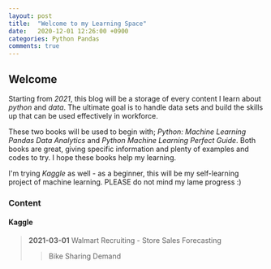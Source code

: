 ```yaml
---
layout: post
title:  "Welcome to my Learning Space"
date:   2020-12-01 12:26:00 +0900
categories: Python Pandas
comments: true
---
```

## Welcome
Starting from *2021*, this blog will be a storage of every content I learn about *python* and *data*. The ultimate goal is to handle data sets and build the skills up that can be used effectively in workforce. 

These two books will be used to begin with; *Python: Machine Learning Pandas Data Analytics* and *Python Machine Learning Perfect Guide*. Both books are great, giving specific information and plenty of examples and codes to try. I hope these books help my learning.

I'm trying *Kaggle* as well - as a beginner, this will be my self-learning project of machine learning. PLEASE do not mind my lame progress :) 

### Content
#### Kaggle
> **2021-03-01**
Walmart Recruiting - Store Sales Forecasting
> > Bike Sharing Demand